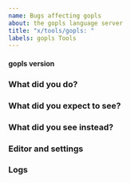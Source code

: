 ```yaml
---
name: Bugs affecting gopls
about: the gopls language server
title: "x/tools/gopls: "
labels: gopls Tools
---
```


<!--
Please answer these questions before submitting your issue. Thanks!
-->

#### gopls version

<!--
Output of `gopls version` on the command line
-->



### What did you do?

<!--
If possible, provide a recipe for reproducing the error.
A complete runnable program is good.
A link on go.dev/play is better.
A failing unit test is the best.
-->



### What did you expect to see?



### What did you see instead?



### Editor and settings

<!--
Your editor and any settings you have configured (for example, your VSCode settings.json file)
-->



### Logs

<!--
If possible please include gopls logs. Instructions for capturing them can be found here:
https://github.com/golang/tools/blob/master/gopls/doc/troubleshooting.md#capture-logs
-->


